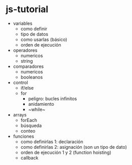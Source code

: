 # js-tutorial

- variables
  - como definir
  - tipo de datos
  - como usarlas (básico)
  - orden de ejecución
- operadores
  - numericos
  - string
- comparadores
  - numericos
  - booleanos
- control
  - if/else
  - for
    - peligro: bucles infinitos
    - anidamiento
    - ~while~
- arrays
  - forEach
  - búsqueda
  - conteo
- funciones
  - como definirlas 1: declaración
  - como definirlas 2: asignación (son un tipo de dato)
  - orden de ejecución 1 y 2 (function hoisting)
  - callback
